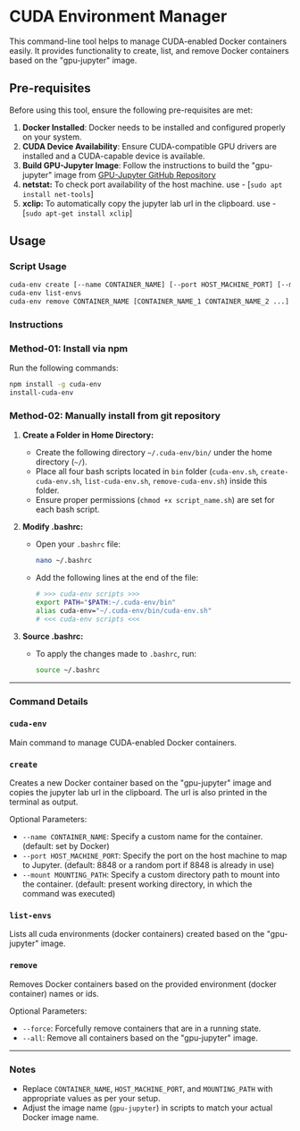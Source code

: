 # CUDA Environment Manager

This command-line tool helps to manage CUDA-enabled Docker containers easily. It provides functionality to create, list, and remove Docker containers based on the "gpu-jupyter" image.

## Pre-requisites

Before using this tool, ensure the following pre-requisites are met:

1. **Docker Installed**: Docker needs to be installed and configured properly on your system.
2. **CUDA Device Availability**: Ensure CUDA-compatible GPU drivers are installed and a CUDA-capable device is available.
3. **Build GPU-Jupyter Image**: Follow the instructions to build the "gpu-jupyter" image from [GPU-Jupyter GitHub Repository](https://github.com/iot-salzburg/gpu-jupyter)
4. **netstat:** To check port availability of the host machine. use - [`sudo apt install net-tools`]
5. **xclip:** To automatically copy the jupyter lab url in the clipboard. use - [`sudo apt-get install xclip`]

## Usage

### Script Usage

```bash
cuda-env create [--name CONTAINER_NAME] [--port HOST_MACHINE_PORT] [--mount MOUNTING_PATH]
cuda-env list-envs
cuda-env remove CONTAINER_NAME [CONTAINER_NAME_1 CONTAINER_NAME_2 ...] [--all] [--force]
```

### Instructions

### Method-01: Install via npm

Run the following commands:

```bash
npm install -g cuda-env
install-cuda-env
```

### Method-02: Manually install from git repository

1. **Create a Folder in Home Directory:**
    - Create the following directory `~/.cuda-env/bin/` under the home directory (`~/`).
    - Place all four bash scripts located in `bin` folder (`cuda-env.sh`, `create-cuda-env.sh`, `list-cuda-env.sh`, `remove-cuda-env.sh`) inside this folder.
    - Ensure proper permissions (`chmod +x script_name.sh`) are set for each bash script.
2. **Modify .bashrc:**
    - Open your `.bashrc` file:
        
        ```bash
        nano ~/.bashrc
        ```
        
    - Add the following lines at the end of the file:
        
        ```bash
        # >>> cuda-env scripts >>>
        export PATH="$PATH:~/.cuda-env/bin"
        alias cuda-env="~/.cuda-env/bin/cuda-env.sh"
        # <<< cuda-env scripts <<<
        ```
        
3. **Source .bashrc:**
    - To apply the changes made to `.bashrc`, run:
        
        ```bash
        source ~/.bashrc
        ```
        

---

### Command Details

### `cuda-env`

Main command to manage CUDA-enabled Docker containers.

### `create`

Creates a new Docker container based on the "gpu-jupyter" image and copies the jupyter lab url in the clipboard. The url is also printed in the terminal as output.

Optional Parameters:

- `--name CONTAINER_NAME`: Specify a custom name for the container. (default: set by Docker)
- `--port HOST_MACHINE_PORT`: Specify the port on the host machine to map to Jupyter. (default: 8848 or a random port if 8848 is already in use)
- `--mount MOUNTING_PATH`: Specify a custom directory path to mount into the container. (default: present working directory, in which the command was executed)

### `list-envs`

Lists all cuda environments (docker containers) created based on the "gpu-jupyter" image.

### `remove`

Removes Docker containers based on the provided environment (docker container) names or ids.

Optional Parameters:

- `--force`: Forcefully remove containers that are in a running state.
- `--all`: Remove all containers based on the "gpu-jupyter" image.

---

### Notes

- Replace `CONTAINER_NAME`, `HOST_MACHINE_PORT`, and `MOUNTING_PATH` with appropriate values as per your setup.
- Adjust the image name (`gpu-jupyter`) in scripts to match your actual Docker image name.

